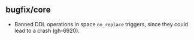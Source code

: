 ## bugfix/core

* Banned DDL operations in space `on_replace` triggers, since they could lead
  to a crash (gh-6920).
